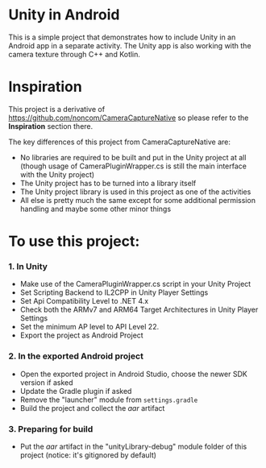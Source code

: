 
# Unity in Android

This is a simple project that demonstrates how to include Unity in an Android app in a separate activity.
The Unity app is also working with the camera texture through C++ and Kotlin.

# Inspiration

This project is a derivative of https://github.com/noncom/CameraCaptureNative so please refer to the
**Inspiration** section there.

The key differences of this project from CameraCaptureNative are:

- No libraries are required to be built and put in the Unity project at all (though usage of
CameraPluginWrapper.cs is still the main interface with the Unity project)
- The Unity project has to be turned into a library itself
- The Unity project library is used in this project as one of the activities
- All else is pretty much the same except for some additional permission handling and maybe some other minor things

# To use this project:

### 1. In Unity

- Make use of the CameraPluginWrapper.cs script in your Unity Project
- Set Scripting Backend to IL2CPP in Unity Player Settings
- Set Api Compatibility Level to .NET 4.x
- Check both the ARMv7 and ARM64 Target Architectures in Unity Player Settings
- Set the minimum AP level to API Level 22.
- Export the project as Android Project

### 2. In the exported Android project

- Open the exported project in Android Studio, choose the newer SDK version if asked
- Update the Gradle plugin if asked
- Remove the "launcher" module from `settings.gradle`
- Build the project and collect the *aar* artifact

###  3. Preparing for build

- Put the *aar* artifact in the "unityLibrary-debug" module folder of this project (notice: it's gitignored by default)
